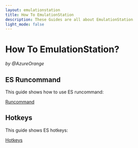 ```yaml
---
layout: emulationstation
title: How To EmulationStation
description: These Guides are all about EmulationStation
light_mode: false
---
```


# How To EmulationStation?  
_by @AzureOrange_

## ES Runcommand
This guide shows how to use ES runcommand:

[Runcommand](/emulationstation/runcommand.md)

## Hotkeys
This guide shows ES hotkeys:

[Hotkeys](/emulationstation/hotkeys.md)
